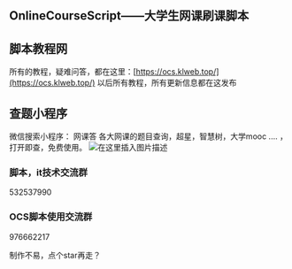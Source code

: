 


## OnlineCourseScript——大学生网课刷课脚本


## 脚本教程网
所有的教程，疑难问答，都在这里：[https://ocs.klweb.top/](https://ocs.klweb.top/)
以后所有教程，所有更新信息都在这发布
## 查题小程序
微信搜索小程序： 网课答
各大网课的题目查询，超星，智慧树，大学mooc .... ， 打开即查，免费使用。
![在这里插入图片描述](https://ocs.klweb.top/assets/img/wkd.d9bbce86.jpg)

### 脚本，it技术交流群
532537990

### OCS脚本使用交流群
976662217

制作不易，点个star再走？



